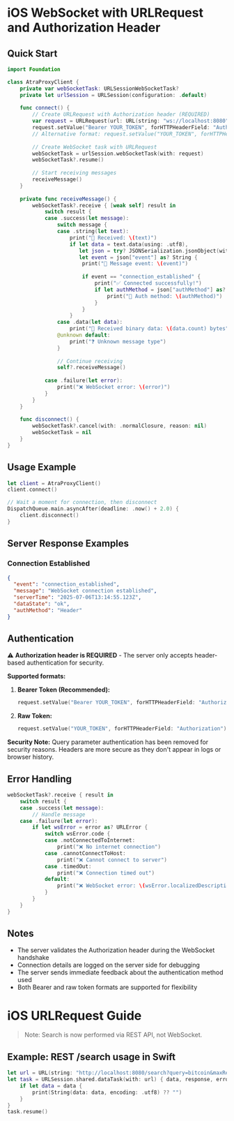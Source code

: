 # iOS WebSocket with URLRequest and Authorization Header

## Quick Start

```swift
import Foundation

class AtraProxyClient {
    private var webSocketTask: URLSessionWebSocketTask?
    private let urlSession = URLSession(configuration: .default)
    
    func connect() {
        // Create URLRequest with Authorization header (REQUIRED)
        var request = URLRequest(url: URL(string: "ws://localhost:8080")!)
        request.setValue("Bearer YOUR_TOKEN", forHTTPHeaderField: "Authorization")
        // Alternative format: request.setValue("YOUR_TOKEN", forHTTPHeaderField: "Authorization")
        
        // Create WebSocket task with URLRequest
        webSocketTask = urlSession.webSocketTask(with: request)
        webSocketTask?.resume()
        
        // Start receiving messages
        receiveMessage()
    }
    
    private func receiveMessage() {
        webSocketTask?.receive { [weak self] result in
            switch result {
            case .success(let message):
                switch message {
                case .string(let text):
                    print("📩 Received: \(text)")
                    if let data = text.data(using: .utf8),
                       let json = try? JSONSerialization.jsonObject(with: data) as? [String: Any],
                       let event = json["event"] as? String {
                        print("📩 Message event: \(event)")
                        
                        if event == "connection_established" {
                            print("✅ Connected successfully!")
                            if let authMethod = json["authMethod"] as? String {
                                print("🔐 Auth method: \(authMethod)")
                            }
                        }
                    }
                case .data(let data):
                    print("📩 Received binary data: \(data.count) bytes")
                @unknown default:
                    print("❓ Unknown message type")
                }
                
                // Continue receiving
                self?.receiveMessage()
                
            case .failure(let error):
                print("❌ WebSocket error: \(error)")
            }
        }
    }
    
    func disconnect() {
        webSocketTask?.cancel(with: .normalClosure, reason: nil)
        webSocketTask = nil
    }
}
```

## Usage Example

```swift
let client = AtraProxyClient()
client.connect()

// Wait a moment for connection, then disconnect
DispatchQueue.main.asyncAfter(deadline: .now() + 2.0) {
    client.disconnect()
}
```

## Server Response Examples

### Connection Established
```json
{
  "event": "connection_established",
  "message": "WebSocket connection established",
  "serverTime": "2025-07-06T13:14:55.123Z",
  "dataState": "ok",
  "authMethod": "Header"
}
```

## Authentication

⚠️ **Authorization header is REQUIRED** - The server only accepts header-based authentication for security.

**Supported formats:**

1. **Bearer Token (Recommended):**
   ```swift
   request.setValue("Bearer YOUR_TOKEN", forHTTPHeaderField: "Authorization")
   ```

2. **Raw Token:**
   ```swift
   request.setValue("YOUR_TOKEN", forHTTPHeaderField: "Authorization")
   ```

**Security Note:** Query parameter authentication has been removed for security reasons. Headers are more secure as they don't appear in logs or browser history.

## Error Handling

```swift
webSocketTask?.receive { result in
    switch result {
    case .success(let message):
        // Handle message
    case .failure(let error):
        if let wsError = error as? URLError {
            switch wsError.code {
            case .notConnectedToInternet:
                print("❌ No internet connection")
            case .cannotConnectToHost:
                print("❌ Cannot connect to server")
            case .timedOut:
                print("❌ Connection timed out")
            default:
                print("❌ WebSocket error: \(wsError.localizedDescription)")
            }
        }
    }
}
```

## Notes

- The server validates the Authorization header during the WebSocket handshake
- Connection details are logged on the server side for debugging
- The server sends immediate feedback about the authentication method used
- Both Bearer and raw token formats are supported for flexibility

# iOS URLRequest Guide

> Note: Search is now performed via REST API, not WebSocket.

## Example: REST /search usage in Swift

```swift
let url = URL(string: "http://localhost:8080/search?query=bitcoin&maxResults=10")!
let task = URLSession.shared.dataTask(with: url) { data, response, error in
    if let data = data {
        print(String(data: data, encoding: .utf8) ?? "")
    }
}
task.resume()
```
